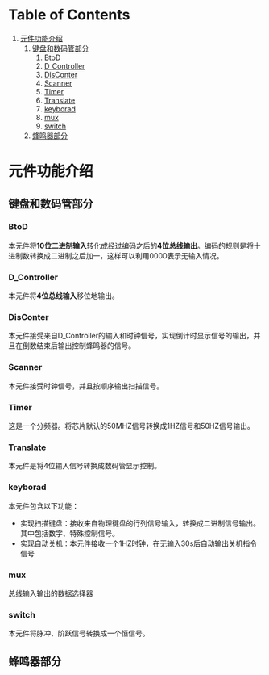 
# Table of Contents

1.  [元件功能介绍](#orgc04b52a)
    1.  [键盘和数码管部分](#org5cba9b1)
        1.  [BtoD](#org4ba73cd)
        2.  [D\_​Controller](#org43d5908)
        3.  [DisConter](#org0a60bb1)
        4.  [Scanner](#orgeda77e3)
        5.  [Timer](#org6bdf9d1)
        6.  [Translate](#orgf8e5eb3)
        7.  [keyborad](#org41b48a3)
        8.  [mux](#org93442d8)
        9.  [switch](#orgdfa152d)
    2.  [蜂鸣器部分](#orgb52f530)


<a id="orgc04b52a"></a>

# 元件功能介绍


<a id="org5cba9b1"></a>

## 键盘和数码管部分


<a id="org4ba73cd"></a>

### BtoD

本元件将​**10位二进制输入**​转化成经过编码之后的​**4位总线输出** ​。编码的规则是将十进制数转换成二进制之后加一，这样可以利用0000表示无输入情况。


<a id="org43d5908"></a>

### D\_​Controller

本元件将​**4位总线输入**​移位地输出。


<a id="org0a60bb1"></a>

### DisConter

本元件接受来自D\_​Controller的输入和时钟信号，实现倒计时显示信号的输出，并且在倒数结束后输出控制蜂鸣器的信号。


<a id="orgeda77e3"></a>

### Scanner

本元件接受时钟信号，并且按顺序输出扫描信号。


<a id="org6bdf9d1"></a>

### Timer

这是一个分频器。将芯片默认的50MHZ信号转换成1HZ信号和50HZ信号输出。


<a id="orgf8e5eb3"></a>

### Translate

本元件是将4位输入信号转换成数码管显示控制。


<a id="org41b48a3"></a>

### keyborad

本元件包含以下功能：

-   实现扫描键盘：接收来自物理键盘的行列信号输入，转换成二进制信号输出。其中包括数字、特殊控制信号。
-   实现自动关机：本元件接收一个1HZ时钟，在无输入30s后自动输出关机指令信号


<a id="org93442d8"></a>

### mux

总线输入输出的数据选择器


<a id="orgdfa152d"></a>

### switch

本元件将脉冲、阶跃信号转换成一个恒信号。


<a id="orgb52f530"></a>

## 蜂鸣器部分

